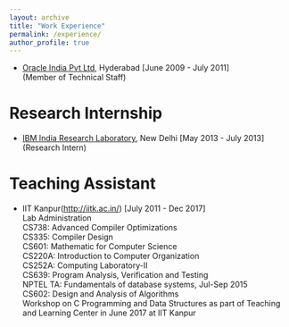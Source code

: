 ```yaml
---
layout: archive
title: "Work Experience"
permalink: /experience/
author_profile: true
---
```



* [Oracle India Pvt Ltd](http://www.oracle.com/), Hyderabad  \[June 2009 - July 2011\]  
  \(Member of Technical Staff\)

Research Internship
======

* [IBM India Research Laboratory](http://www.research.ibm.com/labs/india/), New Delhi  \[May 2013 - July 2013\]  
  \(Research Intern\) 

Teaching Assistant
======

* IIT Kanpur(http://iitk.ac.in/)   [July 2011 - Dec 2017]  
   Lab Administration  
   CS738: Advanced Compiler Optimizations  
   CS335: Compiler Design  
   CS601: Mathematic for Computer Science  
   CS220A: Introduction to Computer Organization  
   CS252A: Computing Laboratory-II  
   CS639: Program Analysis, Verification and Testing  
   NPTEL TA: Fundamentals of database systems, Jul-Sep 2015  
   CS602: Design and Analysis of Algorithms  
   Workshop on C Programming and Data Structures as part of Teaching and Learning Center in June 2017 at IIT Kanpur  

